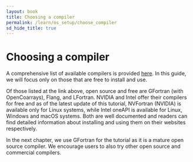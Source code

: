 ```yaml
---
layout: book
title: Choosing a compiler
permalink: /learn/os_setup/choose_compiler
sd_hide_title: true
---
```


# Choosing a compiler

A comprehensive list of available compilers is provided [here]({{site.baseurl}}/compilers). In this guide, we will focus only on those that are free to install and use.

Of those listed at the link above, open source and free are GFortran (with OpenCoarrays), Flang, and LFortran. NVIDIA and Intel offer their compilers for free and as of the latest update of this tutorial, NVFortran (NVIDIA) is available only for Linux systems, while Intel oneAPI is available for Linux, Windows and macOS systems. Both are well documented and readers can find detailed information about installing and using them on their websites respectively. 

In the next chapter, we use GFortran for the tutorial as it is a mature open source compiler. We encourage users to also try other open source and commercial compilers.
